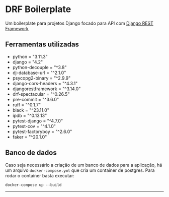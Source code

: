 # DRF Boilerplate

Um boilerplate para projetos Django focado para API com [Django REST Framework](https://www.django-rest-framework.org/)

## Ferramentas utilizadas

- python = "3.11.3"
- django = "4.2"
- python-decouple = "^3.8"
- dj-database-url = "^2.1.0"
- psycopg2-binary = "^2.9.9"
- django-cors-headers = "^4.3.1"
- djangorestframework = "^3.14.0"
- drf-spectacular = "^0.26.5"
- pre-commit = "^3.6.0"
- ruff = "^0.1.7"
- black = "^23.11.0"
- ipdb = "^0.13.13"
- pytest-django = "^4.7.0"
- pytest-cov = "^4.1.0"
- pytest-factoryboy = "^2.6.0"
- faker = "^20.1.0"

## Banco de dados

Caso seja necessário a criação de um banco de dados para a aplicação, há um arquivo `docker-compose.yml` que cria um
container de postgres. Para rodar o container basta executar:

```
docker-compose up --build
```

---
